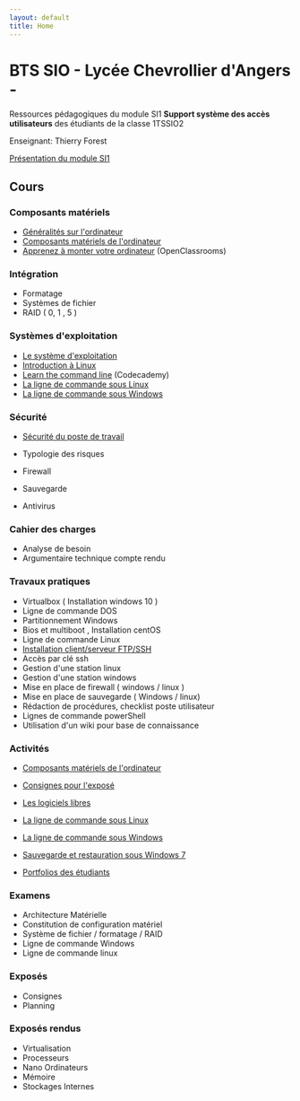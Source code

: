 ```yaml
---
layout: default
title: Home
---
```


# BTS SIO - Lycée Chevrollier d'Angers - 

Ressources pédagogiques du module SI1 **Support système des accès utilisateurs** des étudiants de la classe 1TSSIO2

Enseignant: Thierry Forest

[Présentation du module SI1](presentation) 

## Cours

### Composants matériels

* [Généralités sur l'ordinateur](lessons/ordinateur)
* [Composants matériels de l'ordinateur](http://prof.bpesquet.fr/cours/composants-materiels-ordinateur/)
* [Apprenez à monter votre ordinateur](https://openclassrooms.com/courses/apprenez-a-monter-votre-ordinateur) (OpenClassrooms)

### Intégration

* Formatage
* Systèmes de fichier
* RAID ( 0, 1 , 5 )

### Systèmes d'exploitation

* [Le système d'exploitation](lessons/systeme-exploitation)
* [Introduction à Linux](lessons/linux)
* [Learn the command line](https://www.codecademy.com/learn/learn-the-command-line) (Codecademy)
* [La ligne de commande sous Linux](lessons/ligne-commande-linux)
* [La ligne de commande sous Windows](lessons/ligne-commande-windows)

### Sécurité

* [Sécurité du poste de travail](lessons/securite-poste-de-travail)

* Typologie des risques
* Firewall
* Sauvegarde
* Antivirus 

### Cahier des charges

* Analyse de besoin
* Argumentaire technique compte rendu

### Travaux pratiques

* Virtualbox ( Installation  windows 10 )
* Ligne de commande DOS
* Partitionnement Windows 
* Bios et multiboot , Installation centOS
* Ligne de commande Linux 
* [Installation client/serveur FTP/SSH](tp/ftpopenssh.md)
* Accès par clé ssh 
* Gestion d'une station linux
* Gestion d'une station windows 
* Mise en place de firewall ( windows / linux )
* Mise en place de sauvegarde ( Windows / linux)
* Rédaction de procédures, checklist poste utilisateur
* Lignes de commande powerShell 
* Utilisation d'un wiki pour base de connaissance 

### Activités

* [Composants matériels de l'ordinateur](activities/composants-materiels)
* [Consignes pour l'exposé](activities/consignes-expose)
* [Les logiciels libres](activities/logiciels-libres)
* [La ligne de commande sous Linux](activities/ligne-commande-linux)
* [La ligne de commande sous Windows](activities/ligne-commande-windows)
* [Sauvegarde et restauration sous Windows 7](activities/sauvegarde-restauration-w7)

* [Portfolios des étudiants](portfolio)

### Examens

* Architecture Matérielle
* Constitution de configuration matériel 
* Système de fichier / formatage / RAID 
* Ligne de commande Windows
* Ligne de commande linux

### Exposés

* Consignes 
* Planning

### Exposés rendus 

* Virtualisation 
* Processeurs
* Nano Ordinateurs
* Mémoire
* Stockages Internes

